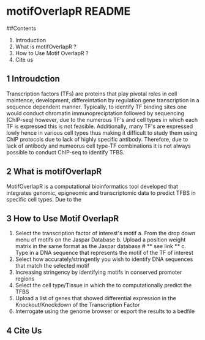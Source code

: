 # motifOverlapR README 

##Contents
1. Introduction
2. What is motifOverlapR ?
3. How to Use Motif OverlapR ?
4. Cite us


## 1 Introudction

Transcription factors (TFs) are proteins that play pivotal roles in cell maintence, development, differeintation by regulation gene transcription in a sequence dependent manner. Typically, to identify TF binding sites one would conduct chromatin immunopreciptation followed by sequencing (ChIP-seq) however, due to the numerous TF's and cell types in which each TF is expressed this is not feasible. Additionally, many TF's are expressed lowly hence in various cell types thus making it difficult to study them using ChIP protocols due to lack of highly specific antibody. Therefore, due to lack of antibody and numeorus cell type-TF combinations it is not always possible to conduct ChIP-seq to identify TFBS. 


## 2 What is motifOverlapR
MotifOverlapR is a computational bioinformatics tool developed that integrates genomic, epigneomic and transcriptomic data to predict TFBS in specific cell types. Due to the 


## 3 How to Use Motif OverlapR
1. Select the transcription factor of interest's motif
  a. From the drop down menu of motifs on the Jaspar Database
  b. Upload a position weight matrix in the same format as the Jaspar database # ** see link **
  c. Type in a DNA sequence that represents the motif of the TF of interest
2. Select how accurately/stringently you wish to identify DNA sequences that match the selected motif
3. Increasing stringency by identifying motifs in conserved promoter regions
4. Select the cell type/Tissue in which the to computationally predict the TFBS
5. Upload a list of genes that showed differential expression in the Knockout/Knockdown of the Transcription Factor
6. Interrogate using the genome browser or export the results to a bedfile

## 4 Cite Us
